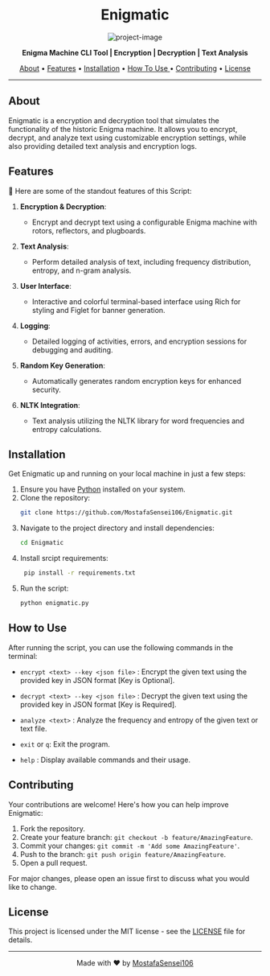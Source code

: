 <h1 align="center">Enigmatic</h1>

<p align="center"><img src="https://socialify.git.ci/MostafaSensei106/Enigmatic/image?font=KoHo&language=1&logo=https%3A%2F%2Favatars.githubusercontent.com%2Fu%2F138288138%3Fv%3D4&name=1&owner=1&pattern=Floating+Cogs&theme=Light" alt="project-image"></p>

<p align="center">
    <strong>Enigma Machine CLI Tool | Encryption | Decryption | Text Analysis</strong>
</p>

<p align="center">
    <a href="#about">About</a> •
    <a href="#features">Features</a> •
    <a href="#installation">Installation</a> •
    <a href="#how-to-use">How To Use </a> •
    <a href="#contributing">Contributing</a> •
    <a href="#license">License</a>
</p>

---

## About

Enigmatic is a encryption and decryption tool that simulates the functionality of the historic Enigma machine. It allows you to encrypt, decrypt, and analyze text using customizable encryption settings, while also providing detailed text analysis and encryption logs.

## Features

🌟 Here are some of the standout features of this Script:

1. **Encryption & Decryption**:
    - Encrypt and decrypt text using a configurable Enigma machine with rotors, reflectors, and plugboards.

2. **Text Analysis**:
    - Perform detailed analysis of text, including frequency distribution, entropy, and n-gram analysis.

3. **User Interface**:
    - Interactive and colorful terminal-based interface using Rich for styling and Figlet for banner generation.

4. **Logging**:
    - Detailed logging of activities, errors, and encryption sessions for debugging and auditing.

5. **Random Key Generation**:
    - Automatically generates random encryption keys for enhanced security.

6. **NLTK Integration**:
    - Text analysis utilizing the NLTK library for word frequencies and entropy calculations.

## Installation

Get Enigmatic up and running on your local machine in just a few steps:

1. Ensure you have [Python](https://www.python.org/downloads/) installed on your system.
2. Clone the repository:
     ```bash
     git clone https://github.com/MostafaSensei106/Enigmatic.git
     ```
3. Navigate to the project directory and install dependencies:
     ```bash
     cd Enigmatic
    ```
4. Install srcipt requirements:
    ```bash
     pip install -r requirements.txt
     ```
5. Run the script:
     ```bash
     python enigmatic.py
     ```

## How to Use

After running the script, you can use the following commands in the terminal:

 - `encrypt <text> --key <json file>` : Encrypt the given text using the provided key in JSON format [Key is Optional].

 - `decrypt <text> --key <json file>` : Decrypt the given text using the provided key in JSON format [Key is Required].

 - `analyze <text>` : Analyze the frequency and entropy of the given text or text file.
 
 - `exit` or `q`: Exit the program.

 - `help` : Display available commands and their usage.

## Contributing

Your contributions are welcome! Here's how you can help improve Enigmatic:

1. Fork the repository.
2. Create your feature branch: `git checkout -b feature/AmazingFeature`.
3. Commit your changes: `git commit -m 'Add some AmazingFeature'`.
4. Push to the branch: `git push origin feature/AmazingFeature`.
5. Open a pull request.

For major changes, please open an issue first to discuss what you would like to change.

## License

This project is licensed under the MIT license - see the [LICENSE](LICENSE) file for details.

---

<p align="center">
    Made with ❤️ by <a href="https://github.com/MostafaSensei106">MostafaSensei106</a>
</p>
